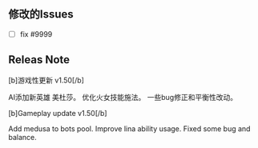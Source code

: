 ## 修改的Issues
- [ ] fix #9999

## Releas Note

[b]游戏性更新 v1.50[/b]

AI添加新英雄 美杜莎。
优化火女技能施法。
一些bug修正和平衡性改动。

[b]Gameplay update v1.50[/b]

Add medusa to bots pool.
Improve lina ability usage.
Fixed some bug and balance.
